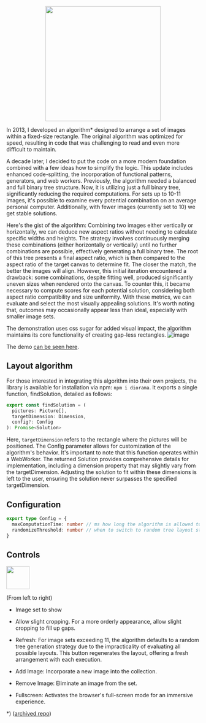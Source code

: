 
<p align="center">
<img  src="https://github.com/mendrik/diorama-2023/assets/160805/e63a65e2-495f-431d-8b03-4af5ed0abf3d" width="300" heigh="auto">
</p>

In 2013, I developed an algorithm* designed to arrange a set of images within a fixed-size rectangle. The original algorithm was optimized for speed, resulting in code that was challenging to read and even more difficult to maintain.

A decade later, I decided to put the code on a more modern foundation combined with a few ideas how to simplify the logic. This update includes enhanced code-splitting, the incorporation of functional patterns, generators, and web workers. Previously, the algorithm needed a balanced and full binary tree structure. Now, it is utilizing just a full binary tree, significantly reducing the required computations. For sets up to 10-11 images, it's possible to examine every potential combination on an average personal computer. Additionally, with fewer images (currently set to 10) we get stable solutions.

Here's the gist of the algorithm: Combining two images either vertically or horizontally, we can deduce new aspect ratios without needing to calculate specific widths and heights. The strategy involves continuously merging these combinations (either horizontally or vertically) until no further combinations are possible, effectively generating a full binary tree. The root of this tree presents a final aspect ratio, which is then compared to the aspect ratio of the target canvas to determine fit. The closer the match, the better the images will align. However, this initial iteration encountered a drawback: some combinations, despite fitting well, produced significantly uneven sizes when rendered onto the canvas. To counter this, it became necessary to compute scores for each potential solution, considering both aspect ratio compatibility and size uniformity. With these metrics, we can evaluate and select the most visually appealing solutions. It's worth noting that, outcomes may occasionally appear less than ideal, especially with smaller image sets.

The demonstration uses css sugar for added visual impact, the algorithm maintains its core functionality of creating gap-less rectangles.
![image](https://github.com/user-attachments/assets/cbc87db6-bddd-4906-a27a-58da769f521e)

The demo [can be seen here](https://mendrik.github.io/diorama-2023/). 

## Layout algorithm

For those interested in integrating this algorithm into their own projects, the library is available for installation via npm: `npm i diorama`. It exports a single function, findSolution, detailed as follows:

```typescript
export const findSolution = (
  pictures: Picture[],
  targetDimension: Dimension,
  config?: Config
): Promise<Solution>
```

Here, `targetDimension` refers to the rectangle where the pictures will be positioned. The Config parameter allows for customization of the algorithm's behavior. It's important to note that this function operates within a WebWorker. The returned Solution provides comprehensive details for implementation, including a dimension property that may slightly vary from the targetDimension. Adjusting the solution to fit within these dimensions is left to the user, ensuring the solution never surpasses the specified targetDimension.

## Configuration

```typescript
export type Config = {
  maxComputationTime: number // ms how long the algorithm is allowed to search for a good solution, default 300ms
  randomizeThreshold: number // when to switch to random tree layout strategy
}
```

## Controls

<img src="https://github.com/user-attachments/assets/8a075a1a-f5b5-401c-9344-b2ca8d25deb2" height="60"/>

(From left to right)

- Image set to show

- Allow slight cropping. For a more orderly appearance, allow slight cropping to fill up gaps.

- Refresh: For image sets exceeding 11, the algorithm defaults to a random tree generation strategy due to the impracticality of evaluating all possible layouts. This button regenerates the layout, offering a fresh arrangement with each execution.

- Add Image: Incorporate a new image into the collection.

- Remove Image: Eliminate an image from the set.

- Fullscreen: Activates the browser's full-screen mode for an immersive experience.


*) ([archived repo](https://github.com/mendrik/diorama))

